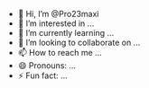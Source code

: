 - 👋 Hi, I’m @Pro23maxi
- 👀 I’m interested in ...
- 🌱 I’m currently learning ...
- 💞️ I’m looking to collaborate on ...
- 📫 How to reach me ...
- 😄 Pronouns: ...
- ⚡ Fun fact: ...

<!---
Pro23maxi/Pro23maxi is a ✨ special ✨ repository because its `README.md` (this file) appears on your GitHub profile.
You can click the Preview link to take a look at your changes.
--->
